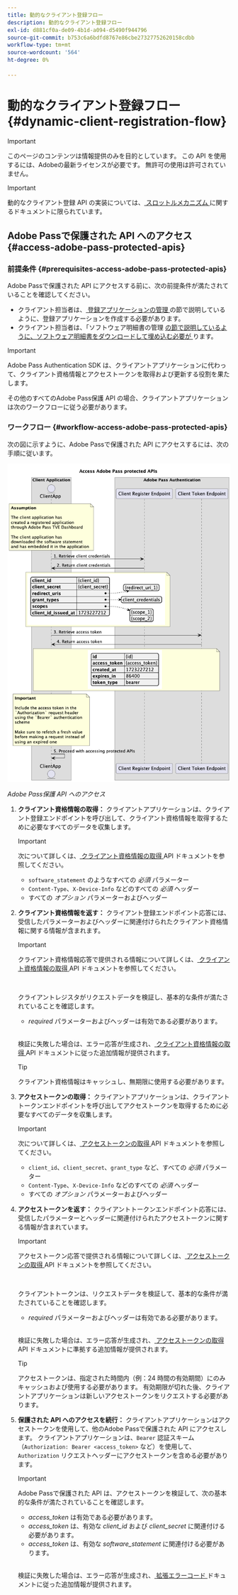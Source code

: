 ```yaml
---
title: 動的なクライアント登録フロー
description: 動的なクライアント登録フロー
exl-id: d881cf0a-de09-4b1d-a094-d5490f944796
source-git-commit: b753c6a6bdfd8767e86cbe27327752620158cdbb
workflow-type: tm+mt
source-wordcount: '564'
ht-degree: 0%

---
```


# 動的なクライアント登録フロー {#dynamic-client-registration-flow}

>[!IMPORTANT]
>
> このページのコンテンツは情報提供のみを目的としています。 この API を使用するには、Adobeの最新ライセンスが必要です。 無許可の使用は許可されていません。

>[!IMPORTANT]
>
> 動的なクライアント登録 API の実装については、[ スロットルメカニズム ](/help/authentication/integration-guide-programmers/throttling-mechanism.md) に関するドキュメントに限られています。

## Adobe Passで保護された API へのアクセス {#access-adobe-pass-protected-apis}

### 前提条件 {#prerequisites-access-adobe-pass-protected-apis}

Adobe Passで保護された API にアクセスする前に、次の前提条件が満たされていることを確認してください。

* クライアント担当者は、[ 登録アプリケーションの管理 ](../dynamic-client-registration-overview.md#manage-registered-applications) の節で説明しているように、登録アプリケーションを作成する必要があります。
* クライアント担当者は、「ソフトウェア明細書の管理 [ の節で説明しているように、ソフトウェア明細書をダウンロードして埋め込む必要が ](../dynamic-client-registration-overview.md#manage-software-statements) ります。

>[!IMPORTANT]
>
> Adobe Pass Authentication SDK は、クライアントアプリケーションに代わって、クライアント資格情報とアクセストークンを取得および更新する役割を果たします。
> 
> その他のすべてのAdobe Pass保護 API の場合、クライアントアプリケーションは次のワークフローに従う必要があります。

### ワークフロー {#workflow-access-adobe-pass-protected-apis}

次の図に示すように、Adobe Passで保護された API にアクセスするには、次の手順に従います。

![Adobe Pass保護 API へのアクセス ](../../../../assets/dcr-api/dcr-api-access-adobe-pass-protected-apis.png)

*Adobe Pass保護 API へのアクセス*

1. **クライアント資格情報の取得：** クライアントアプリケーションは、クライアント登録エンドポイントを呼び出して、クライアント資格情報を取得するために必要なすべてのデータを収集します。

   >[!IMPORTANT]
   >
   > 次について詳しくは、[ クライアント資格情報の取得 ](../apis/dynamic-client-registration-apis-retrieve-client-credentials.md#request) API ドキュメントを参照してください。
   >
   > * `software_statement` のようなすべての _必須_ パラメーター
   > * `Content-Type`、`X-Device-Info` などのすべての _必須_ ヘッダー
   > * すべての _オプション_ パラメーターおよびヘッダー

1. **クライアント資格情報を返す：** クライアント登録エンドポイント応答には、受信したパラメーターおよびヘッダーに関連付けられたクライアント資格情報に関する情報が含まれます。

   >[!IMPORTANT]
   >
   > クライアント資格情報応答で提供される情報について詳しくは、[ クライアント資格情報の取得 ](../apis/dynamic-client-registration-apis-retrieve-client-credentials.md#success) API ドキュメントを参照してください。
   >
   > <br/>
   >
   > クライアントレジスタがリクエストデータを検証し、基本的な条件が満たされていることを確認します。
   >
   > * _required_ パラメーターおよびヘッダーは有効である必要があります。
   >
   > <br/>
   >
   > 検証に失敗した場合は、エラー応答が生成され、[ クライアント資格情報の取得 ](../apis/dynamic-client-registration-apis-retrieve-client-credentials.md#error) API ドキュメントに従った追加情報が提供されます。

   >[!TIP]
   >
   > クライアント資格情報はキャッシュし、無期限に使用する必要があります。

1. **アクセストークンの取得：** クライアントアプリケーションは、クライアントトークンエンドポイントを呼び出してアクセストークンを取得するために必要なすべてのデータを収集します。

   >[!IMPORTANT]
   >
   > 次について詳しくは、[ アクセストークンの取得 ](../apis/dynamic-client-registration-apis-retrieve-access-token.md#request) API ドキュメントを参照してください。
   >
   > * `client_id`、`client_secret`、`grant_type` など、すべての _必須_ パラメーター
   > * `Content-Type`、`X-Device-Info` などのすべての _必須_ ヘッダー
   > * すべての _オプション_ パラメーターおよびヘッダー

1. **アクセストークンを返す：** クライアントトークンエンドポイント応答には、受信したパラメーターとヘッダーに関連付けられたアクセストークンに関する情報が含まれています。

   >[!IMPORTANT]
   >
   > アクセストークン応答で提供される情報について詳しくは、[ アクセストークンの取得 ](../apis/dynamic-client-registration-apis-retrieve-access-token.md#success) API ドキュメントを参照してください。
   >
   > <br/>
   >
   > クライアントトークンは、リクエストデータを検証して、基本的な条件が満たされていることを確認します。
   >
   > * _required_ パラメーターおよびヘッダーは有効である必要があります。
   >
   > <br/>
   >
   > 検証に失敗した場合は、エラー応答が生成され、[ アクセストークンの取得 ](../apis/dynamic-client-registration-apis-retrieve-access-token.md#error) API ドキュメントに準拠する追加情報が提供されます。

   >[!TIP]
   >
   > アクセストークンは、指定された時間内（例：24 時間の有効期間）にのみキャッシュおよび使用する必要があります。 有効期限が切れた後、クライアントアプリケーションは新しいアクセストークンをリクエストする必要があります。

1. **保護された API へのアクセスを続行：** クライアントアプリケーションはアクセストークンを使用して、他のAdobe Passで保護された API にアクセスします。 クライアントアプリケーションは、`Bearer` 認証スキーム（`Authorization: Bearer <access_token>` など）を使用して、`Authorization` リクエストヘッダーにアクセストークンを含める必要があります。

   >[!IMPORTANT]
   >
   > Adobe Passで保護された API は、アクセストークンを検証して、次の基本的な条件が満たされていることを確認します。
   >
   > * _access_token_ は有効である必要があります。
   > * _access_token_ は、有効な _client_id_ および _client_secret_ に関連付ける必要があります。
   > * _access_token_ は、有効な _software_statement_ に関連付ける必要があります。
   >
   > <br/>
   >
   > 検証に失敗した場合は、エラー応答が生成され、[ 拡張エラーコード ](../../../features-standard/error-reporting/enhanced-error-codes.md) ドキュメントに従った追加情報が提供されます。
